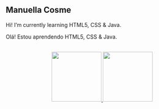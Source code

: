 ## Manuella Cosme
Hi! I’m currently learning HTML5, CSS & Java.

Olá! Estou aprendendo HTML5, CSS & Java.

<br>

<div align="center">
  <a href="https://github.com/manuellacosme">
  <img height="130em" src="https://github-readme-stats.vercel.app/api?username=manuellacosme&show_icons=true&theme=dracula&include_all_commits=true&count_private=true"/>
  <img height="130em" src="https://github-readme-stats.vercel.app/api/top-langs/?username=manuellacosme&layout=compact&langs_count=7&theme=dracula"/>
</div>
